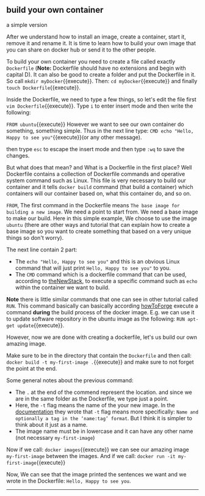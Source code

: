 ## build your own container
a simple version

After we understand how to install an image, create a container, start it, remove it and rename it. It is time to learn how to build your own image that you can share on docker hub or send it to the other people.

To build your own container you need to create a file called exactly `Dockerfile` (**Note:** Dockerfile should have no extensions and begin with capital D). It can also be good to create a folder and put the Dockerfile in it. So call `mkdir myDocker`{{execute}}. Then: `cd myDocker`{{execute}} and finally `touch Dockerfile`{{execute}}.

Inside the Dockerfile, we need to type a few things, so let's edit the file first `vim Dockerfile`{{execute}}.
Type `i` to enter insert mode and then write the following:

`FROM ubuntu`{{execute}}
However we want to see our own container do something, something simple. Thus in the next line type:
`CMD echo "Hello, Happy to see you"`{{execute}}(or any other message).

then trype `esc` to escape the insert mode and then type `:wq` to save the changes.

<!--
TODO May be we don't need to mention the vim instructures (the problem is that in the creteria they wrote that the TA need to be able to run all the commands and able to do everything and I am not sure if some TA may don't know how to use vim)
-->

But what does that mean? and What is a Dockerfile in the first place?
Well Dockerfile contains a collection of  Dockerfile commands and operative system command such as Linux. This file is very necessary to build our container and it tells `docker build` command (that build a container) which containers will our container based on, what this container do, and so on.

<!--
TODO May be the explanation above is also too much
-->

 `FROM`, The first command in the Dockerfile means `The base image for building a new image`. We need a point to start from. We need a base image to make our build. Here in this simple example, We choose to use the image `ubuntu` (there are other ways and tutorial that can explain how to create a base image so you want to create something that based on a very unique things so don't worry).

 The next line contain 2 part:
 - The `echo "Hello, Happy to see you"` and this is an obvious Linux command that will just print `Hello, Happy to see you"` to you.
 - The `CMD` command which is a dockerfile command that can be used,  according to [theNewStack](https://thenewstack.io/docker-basics-how-to-use-dockerfiles/), to execute a specific command such as `echo` within the container we want to build.


 **Note** there is little similar commands that one can see in other tutorial called `RUN`. This command basically can basically according [howToForge](https://www.howtoforge.com/tutorial/how-to-create-docker-images-with-dockerfile/) execute a command **during** the build process of the docker image. E.g. we can use it to update software repository in the ubuntu image as the following:
 `RUN apt-get update`{{execute}}.

 <!--
 TODO Add the answer to the question: "what are the differences between RUN and CMD in a Dockerfile" here.
 https://www.howtoforge.com/tutorial/how-to-create-docker-images-with-dockerfile/

 https://thenewstack.io/docker-basics-how-to-use-dockerfiles/

In the line 35, I wrote some outlines but not sure if the explanation need to be better (have a better comparsion) or the reference need to be better. I had also copied and pasted things dirctly without various changes.
 -->


However, now we are done with creating a dockerfile, let's us build our own amazing image.

Make sure to be in the directory that contain the `Dockerfile` and then call:
`docker build -t my-first-image .`{{execute}}
and make sure to not forget the point at the end.

Some general notes about the previous command:
- The `.` at the end of the commend represent the location. and since we are in the same folder as the Dockerfile, we type just a point.
- Here, the `-t` flag means the name of the your new image. In the [documentation](https://docs.docker.com/engine/reference/commandline/build/) they wrote that `-t` flag means more specifically: `Name and optionally a tag in the ‘name:tag’ format`. But I think it is simpler to think about it just as a name.
- The image name must be in lowercase and it can have any other name (not necessary `my-first-image`)

Now if we call:
`docker images`{{execute}} we can see our amazing image `my-first-image` between the images. And if we call: `docker run -it my-first-image`{{execute}}

Now, We can see that the image printed the sentences we want and we wrote in the Dockerfile: `Hello, Happy to see you`.



------------------------------
